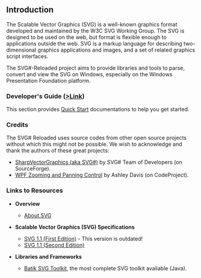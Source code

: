 ## Introduction
The Scalable Vector Graphics (SVG) is a well-known graphics format developed and maintained by the W3C SVG Working Group. The SVG is designed to be used on the web, but format is flexible enough to applications outside the web.
SVG is a markup language for describing two-dimensional graphics applications and images, and a set of related graphics script interfaces.

The SVG#-Reloaded project aims to provide libraries and tools to parse, convert and view the SVG on Windows, especially on the Windows Presentation Foundation platform.

### Developer's Guide ([>Link](QuickStart.md))
This section provides [Quick Start](QuickStart.md) documentations to help you get started.

### Credits
The SVG# Reloaded uses source codes from other open source projects without which this might not be possible. We wish to acknowledge and thank the authors of these great projects:
* [SharpVectorGraphics (aka SVG#)](https://sourceforge.net/projects/svgdomcsharp/) by SVG# Team of Developers (on SourceForge).
* [WPF Zooming and Panning Control](https://www.codeproject.com/Articles/85603/A-WPF-custom-control-for-zooming-and-panning) by Ashley Davis (on CodeProject).

### Links to Resources
* **Overview**
	* [About SVG](https://www.w3.org/Graphics/SVG/About.html)

* **Scalable Vector Graphics (SVG) Specifications**
	* [SVG 1.1 (First Edition)](https://www.w3.org/TR/2003/REC-SVG11-20030114/) - This version is outdated!
	* [SVG 1.1 (Second Edition)](https://www.w3.org/TR/SVG11/)

* **Libraries and Frameworks**
	* [Batik SVG Toolkit](https://xmlgraphics.apache.org/batik/), the most complete SVG toolkit available (Java).
